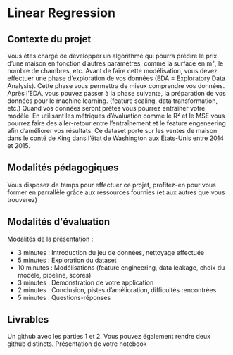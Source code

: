 # Linear Regression

## Contexte du projet

Vous êtes chargé de développer un algorithme qui pourra prédire le prix d’une maison en fonction d’autres paramètres, comme la surface en m², le nombre de chambres, etc.
Avant de faire cette modélisation, vous devez effectuer une phase d’exploration de vos données (EDA = Exploratory Data Analysis). Cette phase vous permettra de mieux comprendre vos données.
Après l’EDA, vous pouvez passer à la phase suivante, la préparation de vos données pour le machine learning. (feature scaling, data transformation, etc.)
Quand vos données seront prêtes vous pourrez entraîner votre modèle. En utilisant les métriques d’évaluation comme le R² et le MSE vous pourrez faire des aller-retour entre l’entraînement et le feature engeneering afin d’améliorer vos résultats.
Ce dataset porte sur les ventes de maison dans le conté de King dans l’état de Washington aux États-Unis entre 2014 et 2015.

## Modalités pédagogiques

Vous disposez de temps pour effectuer ce projet, profitez-en pour vous former en parrallèle grâce aux ressources fournies (et aux autres que vous trouverez)

## Modalités d'évaluation

Modalités de la présentation :
- 3 minutes : Introduction du jeu de données, nettoyage effectuée
- 5 minutes : Exploration du dataset
- 10 minutes : Modélisations (feature engineering, data leakage, choix du modèle, pipeline, scores)
- 3 minutes : Démonstration de votre application
- 2 minutes : Conclusion, pistes d’amélioration, difficultés rencontrées
- 5 minutes : Questions-réponses

## Livrables

Un github avec les parties 1 et 2. Vous pouvez également rendre deux github distincts.
Présentation de votre notebook
